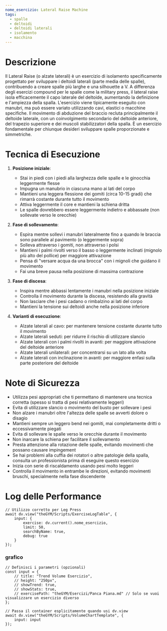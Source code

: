 ```yaml
---
nome_esercizio: Lateral Raise Machine
tags:
  - spalle
  - deltoidi
  - deltoidi laterali
  - isolamento
  - macchina
---
```


# Descrizione

Il Lateral Raise (o alzate laterali) è un esercizio di isolamento specificamente progettato per sviluppare i deltoidi laterali (parte media delle spalle), contribuendo a creare spalle più larghe e una silhouette a V. A differenza degli esercizi compound per le spalle come la military press, il lateral raise isola efficacemente il capo laterale del deltoide, aumentando la definizione e l'ampiezza della spalla. L'esercizio viene tipicamente eseguito con manubri, ma può essere variato utilizzando cavi, elastici o macchine specifiche. Il movimento di abduzione del braccio recluta principalmente il deltoide laterale, con un coinvolgimento secondario del deltoide anteriore, del trapezio superiore e dei muscoli stabilizzatori della spalla. È un esercizio fondamentale per chiunque desideri sviluppare spalle proporzionate e simmetriche.

# Tecnica di Esecuzione

1. **Posizione iniziale**:

   - Stai in piedi con i piedi alla larghezza delle spalle e le ginocchia leggermente flesse
   - Impugna un manubrio in ciascuna mano ai lati del corpo
   - Mantieni una leggera flessione dei gomiti (circa 10-15 gradi) che rimarrà costante durante tutto il movimento
   - Attiva leggermente il core e mantieni la schiena dritta
   - Le spalle dovrebbero essere leggermente indietro e abbassate (non sollevate verso le orecchie)

2. **Fase di sollevamento**:

   - Espira mentre sollevi i manubri lateralmente fino a quando le braccia sono parallele al pavimento (o leggermente sopra)
   - Solleva attraverso i gomiti, non attraverso i polsi
   - Mantieni i palmi rivolti verso il basso o leggermente inclinati (mignolo più alto del pollice) per maggiore attivazione
   - Pensa di "versare acqua da una brocca" con i mignoli che guidano il movimento
   - Fai una breve pausa nella posizione di massima contrazione

3. **Fase di discesa**:

   - Inspira mentre abbassi lentamente i manubri nella posizione iniziale
   - Controlla il movimento durante la discesa, resistendo alla gravità
   - Non lasciare che i pesi cadano o rimbalzino ai lati del corpo
   - Mantieni la tensione sui deltoidi anche nella posizione inferiore

4. **Varianti di esecuzione**:
   - Alzate laterali al cavo: per mantenere tensione costante durante tutto il movimento
   - Alzate laterali seduti: per ridurre il rischio di utilizzare slancio
   - Alzate laterali con i palmi rivolti in avanti: per maggiore attivazione del deltoide anteriore
   - Alzate laterali unilaterali: per concentrarsi su un lato alla volta
   - Alzate laterali con inclinazione in avanti: per maggiore enfasi sulla parte posteriore del deltoide

# Note di Sicurezza

- Utilizza pesi appropriati che ti permettano di mantenere una tecnica corretta (spesso si tratta di pesi relativamente leggeri)
- Evita di utilizzare slancio o movimento del busto per sollevare i pesi
- Non alzare i manubri oltre l'altezza delle spalle se avverti dolore o disagio
- Mantieni sempre un leggero bend nei gomiti, mai completamente dritti o eccessivamente piegati
- Evita di sollevare le spalle verso le orecchie durante il movimento
- Non inarcare la schiena per facilitare il sollevamento
- Presta attenzione alla rotazione delle spalle, evitando movimenti che possano causare impingement
- Se hai problemi alla cuffia dei rotatori o altre patologie della spalla, consulta un professionista prima di eseguire questo esercizio
- Inizia con serie di riscaldamento usando pesi molto leggeri
- Controlla il movimento in entrambe le direzioni, evitando movimenti bruschi, specialmente nella fase discendente

# Log delle Performance

```dataviewjs
// Utilizzo corretto per Leg Press
await dv.view("theGYM/Scripts/ExerciseLogTable", {
    input: {
        exercise: dv.current().nome_esercizio,
        limit: 50,
        searchByName: true,
        debug: true
    }
});
```

### grafico

```dataviewjs
// Definisci i parametri (opzionali)
const input = {
    // title: "Trend Volume Esercizio",
    // height: "250px",
    // showTrend: true,
    // showStats: true,
    // exercisePath: "theGYM/Esercizi/Panca Piana.md" // Solo se vuoi visualizzare un esercizio diverso
};

// Passa il container esplicitamente quando usi dv.view
await dv.view("theGYM/Scripts/VolumeChartTemplate", {
    input: input
});
```
